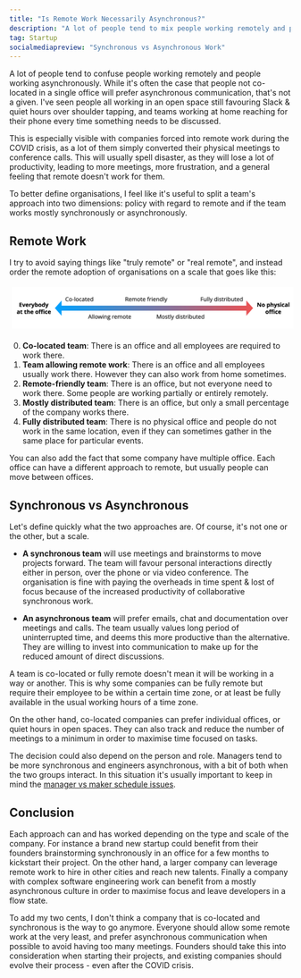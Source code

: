 ```yaml
---
title: "Is Remote Work Necessarily Asynchronous?"
description: "A lot of people tend to mix people working remotely and people working asynchronously. While it's often the case that people not co-located in a single office will prefer asynchronous communication, that's not a given."
tag: Startup
socialmediapreview: "Synchronous vs Asynchronous Work"
---
```


A lot of people tend to confuse people working remotely and people working asynchronously. While it's often the case that people not co-located in a single office will prefer asynchronous communication, that's not a given. I've seen people all working in an open space still favouring Slack & quiet hours over shoulder tapping, and teams working at home reaching for their phone every time something needs to be discussed.

This is especially visible with companies forced into remote work during the COVID crisis, as a lot of them simply converted their physical meetings to conference calls. This will usually spell disaster, as they will lose a lot of productivity, leading to more meetings, more frustration, and a general feeling that remote doesn't work for them.

To better define organisations, I feel like it's useful to split a team's approach into two dimensions: policy with regard to remote and if the team works mostly synchronously or asynchronously.

## Remote Work

I try to avoid saying things like "truly remote" or "real remote", and instead order the remote adoption of organisations on a scale that goes like this:

<div class="image-wrapper" style="text-align: center"><img src="/assets/blog/remote-work-scale.png" alt="Scale of remote friendliness from co-located to fully distributed" style="padding: 5px; width: 700px;"/></div>


0. **Co-located team**: There is an office and all employees are required to work there.
1. **Team allowing remote work**: There is an office and all employees usually work there. However they can also work from home sometimes.
2. **Remote-friendly team**: There is an office, but not everyone need to work there. Some people are working partially or entirely remotely.
3. **Mostly distributed team**: There is an office, but only a small percentage of the company works there.
3. **Fully distributed team**: There is no physical office and people do not work in the same location, even if they can sometimes gather in the same place for particular events.

You can also add the fact that some company have multiple office. Each office can have a different approach to remote, but usually people can move between offices.

## Synchronous vs Asynchronous

Let's define quickly what the two approaches are. Of course, it's not one or the other, but a scale.

- **A synchronous team** will use meetings and brainstorms to move projects forward. The team will favour personal interactions directly either in person, over the phone or via video conference. The organisation is fine with paying the overheads in time spent & lost of focus because of the increased productivity of collaborative synchronous work.

- **An asynchronous team** will prefer emails, chat and documentation over meetings and calls. The team usually values long period of uninterrupted time, and deems this more productive than the alternative. They are willing to invest into communication to make up for the reduced amount of direct discussions.

A team is co-located or fully remote doesn't mean it will be working in a way or another. This is why some companies can be fully remote but require their employee to be within a certain time zone, or at least be fully available in the usual working hours of a time zone.

On the other hand, co-located companies can prefer individual offices, or quiet hours in open spaces. They can also track and reduce the number of meetings to a minimum in order to maximise time focused on tasks.

The decision could also depend on the person and role. Managers tend to be more synchronous and engineers asynchronous, with a bit of both when the two groups interact. In this situation it's usually important to keep in mind the [manager vs maker schedule issues][1].

## Conclusion

Each approach can and has worked depending on the type and scale of the company. For instance a brand new startup could benefit from their founders brainstorming synchronously in an office for a few months to kickstart their project. On the other hand, a larger company can leverage remote work to hire in other cities and reach new talents. Finally a company with complex software engineering work can benefit from a mostly asynchronous culture in order to maximise focus and leave developers in a flow state.

To add my two cents, I don't think a company that is co-located and synchronous is the way to go anymore. Everyone should allow some remote work at the very least, and prefer asynchronous communication when possible to avoid having too many meetings. Founders should take this into consideration when starting their projects, and existing companies should evolve their process - even after the COVID crisis.

[1]:	http://www.paulgraham.com/makersschedule.html